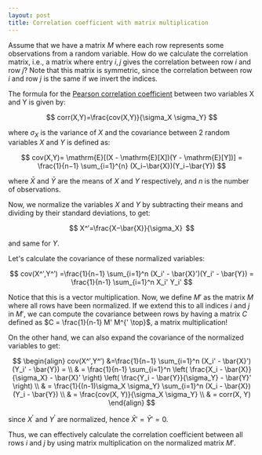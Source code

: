 ```yaml
---
layout: post
title: Correlation coefficient with matrix multiplication
---
```


Assume that we have a matrix $M$ where each row represents some observations from a random variable. How do we calculate the correlation matrix, i.e., a matrix where entry $i,j$ gives the correlation between row $i$ and row $j$? 
Note that this matrix is symmetric, since the correlation between row $i$ and row $j$ is the same if we invert the indices.

The formula for the [Pearson correlation coefficient](https://en.wikipedia.org/wiki/Pearson_correlation_coefficient) between two variables X and Y is given by:

$$ corr(X,Y)=\frac{cov(X,Y)}{\sigma_X \sigma_Y}​ $$

where $\sigma_X$ is the variance of $X$ and the covariance between 2 random variables $X$ and $Y$ is defined as:

$$ cov(X,Y)= \mathrm{E}[(X - \mathrm{E}[X])(Y - \mathrm{E}[Y])] = \frac{1}{n−1} \sum_{i=1}^{n} (X_i−\bar{X})(Y_i−\bar{Y}) $$

where $\bar{X}$ and $\bar{Y}$ are the means of $X$ and $Y$ respectively, and $n$ is the number of observations.

Now, we normalize the variables $X$ and $Y$ by subtracting their means and dividing by their standard deviations, to get:

$$ X^′=\frac{X−\bar{X}}{\sigma_X}  $$ 

and same for $Y$.

Let's calculate the covariance of these normalized variables:

$$ cov(X^′,Y^′) =\frac{1}{n−1} \sum_{i=1}^n (X_i' - \bar{X}')(Y_i' - \bar{Y}) = \frac{1}{n-1} \sum_{i=1}^n X_i' Y_i' $$

Notice that this is a vector multiplication. Now, we define $M'$ as the matrix $M$ where all rows have been normalized. If we extend this to all indices $i$ and $j$ in $M'$, we can compute the covariance between rows by having a matrix $C$ defined as $C = \frac{1}{n-1} M' M^{' \top}$, a matrix multiplication!

On the other hand, we can also expand the covariance of the normalized variables to get:

$$ 
\begin{align}
cov(X^′,Y^′) &=\frac{1}{n−1} \sum_{i=1}^n (X_i' - \bar{X}')(Y_i' - \bar{Y}) = \\
& = \frac{1}{n-1} \sum_{i=1}^n \left( \frac{X_i - \bar{X}}{\sigma_X} - \bar{X}' \right) \left( \frac{Y_i - \bar{Y}}{\sigma_Y} - \bar{Y}' \right) \\
& = \frac{1}{(n-1)\sigma_X \sigma_Y} \sum_{i=1}^n (X_i - \bar{X})(Y_i - \bar{Y}) \\
& = \frac{cov(X, Y)}{\sigma_X \sigma_Y} \\
& = corr(X, Y)
\end{align}
$$

since $X^′$ and $Y^′$ are normalized, hence $\bar{X}′=\bar{Y}′=0$. 

Thus, we can effectively calculate the correlation coefficient between all rows $i$ and $j$ by using matrix multiplication on the normalized matrix $M'$.
